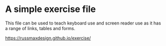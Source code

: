# A simple exercise file

This file can be used to teach keyboard use and screen reader use as it has a range of links, tables and forms.

https://russmaxdesign.github.io/exercise/
